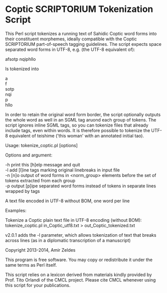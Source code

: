 Coptic SCRIPTORIUM Tokenization Script
======================================
This Perl script tokenizes a running text of Sahidic Coptic word forms into their constituent
morphemes, ideally compatible with the Coptic SCRIPTORIUM part-of-speech tagging guidelines.
The script expects space separated word forms in UTF-8, e.g. (the UTF-8 equivalent of):

afsotp nqiphllo

Is tokenized into

a<br>
f<br>
sotp<br>
nqi<br>
p<br>
hllo<br>

In order to retain the original word form border, the script optionally outputs the whole word
as well in an SGML tag aruond each group of tokens. The script ignores inline SGML tags,
so you can tokenize files that already include tags, even within words. It is therefore possible
to tokenize the UTF-8 equivalent of <hi rend="big">t</hi>eishime ('this woman' with an annotated
initial tao). 

Usage:  tokenize_coptic.pl [options] <FILE>

Options and argument:

-h              print this [h]elp message and quit<br>
-l              add [l]ine tags marking original linebreaks in input file<br>
-n              [n]o output of word forms in <norm_group> elements before the set of tokens extracted from each group<br>
-p              output [p]ipe separated word forms instead of tokens in separate lines wrapped by <tok> tags<br>

<FILE>    A text file encoded in UTF-8 without BOM, one word per line


Examples:

Tokenize a Coptic plain text file in UTF-8 encoding (without BOM):
  tokenize_coptic.pl in_Coptic_utf8.txt > out_Coptic_tokenized.txt
  
v2.0.1 adds the -l parameter, which allows tokenization of text that breaks across lines (as in a diplomatic transcription of a manuscript)

Copyright 2013-2014, Amir Zeldes

This program is free software. You may copy or redistribute it under
the same terms as Perl itself.

This script relies on a lexicon derived from materials kindly provided by Prof. Tito Orlandi
of the CMCL project. Please cite CMCL whenever using this script for your publications.
